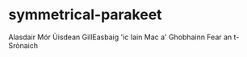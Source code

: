 # symmetrical-parakeet
Alasdair Mór Ùisdean GillEasbaig 'ic Iain Mac a' Ghobhainn Fear an t-Srònaich

